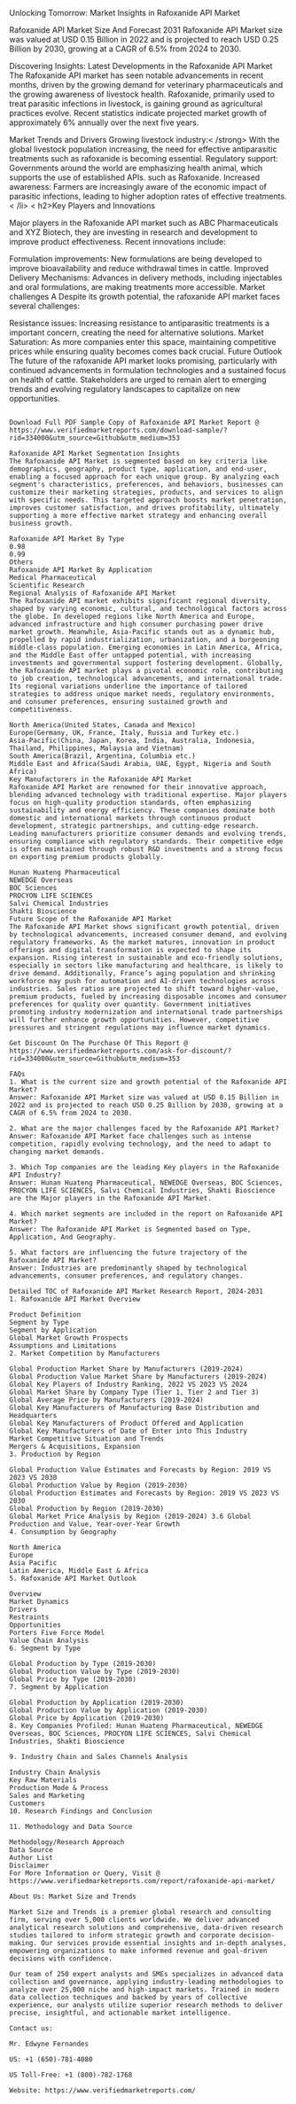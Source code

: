 Unlocking Tomorrow: Market Insights in Rafoxanide API Market


Rafoxanide API Market Size And Forecast 2031
Rafoxanide API Market size was valued at USD 0.15 Billion in 2022 and is projected to reach USD 0.25 Billion by 2030, growing at a CAGR of 6.5% from 2024 to 2030.

Discovering Insights: Latest Developments in the Rafoxanide API Market
The Rafoxanide API market has seen notable advancements in recent months, driven by the growing demand for veterinary pharmaceuticals and the growing awareness of livestock health. Rafoxanide, primarily used to treat parasitic infections in livestock, is gaining ground as agricultural practices evolve. Recent statistics indicate projected market growth of approximately 6% annually over the next five years.

Market Trends and Drivers
Growing livestock industry:< /strong> With the global livestock population increasing, the need for effective antiparasitic treatments such as rafoxanide is becoming essential.
Regulatory support: Governments around the world are emphasizing health animal, which supports the use of established APIs. such as Rafoxanide.
Increased awareness: Farmers are increasingly aware of the economic impact of parasitic infections, leading to higher adoption rates of effective treatments.< /li>
< h2>Key Players and Innovations

Major players in the Rafoxanide API market such as ABC Pharmaceuticals and XYZ Biotech, they are investing in research and development to improve product effectiveness. Recent innovations include:

Formulation improvements: New formulations are being developed to improve bioavailability and reduce withdrawal times in cattle.
Improved Delivery Mechanisms: Advances in delivery methods, including injectables and oral formulations, are making treatments more accessible.
Market challenges
A Despite its growth potential, the rafoxanide API market faces several challenges:

Resistance issues: Increasing resistance to antiparasitic treatments is a important concern, creating the need for alternative solutions.
Market Saturation: As more companies enter this space, maintaining competitive prices while ensuring quality becomes comes back crucial.
Future Outlook
The future of the rafoxanide API market looks promising, particularly with continued advancements in formulation technologies and a sustained focus on health of cattle. Stakeholders are urged to remain alert to emerging trends and evolving regulatory landscapes to capitalize on new opportunities.

```

Download Full PDF Sample Copy of Rafoxanide API Market Report @ https://www.verifiedmarketreports.com/download-sample/?rid=334000&utm_source=Github&utm_medium=353

Rafoxanide API Market Segmentation Insights
The Rafoxanide API Market is segmented based on key criteria like demographics, geography, product type, application, and end-user, enabling a focused approach for each unique group. By analyzing each segment's characteristics, preferences, and behaviors, businesses can customize their marketing strategies, products, and services to align with specific needs. This targeted approach boosts market penetration, improves customer satisfaction, and drives profitability, ultimately supporting a more effective market strategy and enhancing overall business growth.

Rafoxanide API Market By Type
0.98
0.99
Others
Rafoxanide API Market By Application
Medical Pharmaceutical
Scientific Research
Regional Analysis of Rafoxanide API Market
The Rafoxanide API market exhibits significant regional diversity, shaped by varying economic, cultural, and technological factors across the globe. In developed regions like North America and Europe, advanced infrastructure and high consumer purchasing power drive market growth. Meanwhile, Asia-Pacific stands out as a dynamic hub, propelled by rapid industrialization, urbanization, and a burgeoning middle-class population. Emerging economies in Latin America, Africa, and the Middle East offer untapped potential, with increasing investments and governmental support fostering development. Globally, the Rafoxanide API market plays a pivotal economic role, contributing to job creation, technological advancements, and international trade. Its regional variations underline the importance of tailored strategies to address unique market needs, regulatory environments, and consumer preferences, ensuring sustained growth and competitiveness.

North America(United States, Canada and Mexico)
Europe(Germany, UK, France, Italy, Russia and Turkey etc.)
Asia-Pacific(China, Japan, Korea, India, Australia, Indonesia, Thailand, Philippines, Malaysia and Vietnam)
South America(Brazil, Argentina, Columbia etc.)
Middle East and Africa(Saudi Arabia, UAE, Egypt, Nigeria and South Africa)
Key Manufacturers in the Rafoxanide API Market
Rafoxanide API Market are renowned for their innovative approach, blending advanced technology with traditional expertise. Major players focus on high-quality production standards, often emphasizing sustainability and energy efficiency. These companies dominate both domestic and international markets through continuous product development, strategic partnerships, and cutting-edge research. Leading manufacturers prioritize consumer demands and evolving trends, ensuring compliance with regulatory standards. Their competitive edge is often maintained through robust R&D investments and a strong focus on exporting premium products globally.

Hunan Huateng Pharmaceutical
NEWEDGE Overseas
BOC Sciences
PROCYON LIFE SCIENCES
Salvi Chemical Industries
Shakti Bioscience
Future Scope of the Rafoxanide API Market
The Rafoxanide API Market shows significant growth potential, driven by technological advancements, increased consumer demand, and evolving regulatory frameworks. As the market matures, innovation in product offerings and digital transformation is expected to shape its expansion. Rising interest in sustainable and eco-friendly solutions, especially in sectors like manufacturing and healthcare, is likely to drive demand. Additionally, France’s aging population and shrinking workforce may push for automation and AI-driven technologies across industries. Sales ratios are projected to shift toward higher-value, premium products, fueled by increasing disposable incomes and consumer preferences for quality over quantity. Government initiatives promoting industry modernization and international trade partnerships will further enhance growth opportunities. However, competitive pressures and stringent regulations may influence market dynamics.

Get Discount On The Purchase Of This Report @ https://www.verifiedmarketreports.com/ask-for-discount/?rid=334000&utm_source=Github&utm_medium=353

FAQs
1. What is the current size and growth potential of the Rafoxanide API Market?
Answer: Rafoxanide API Market size was valued at USD 0.15 Billion in 2022 and is projected to reach USD 0.25 Billion by 2030, growing at a CAGR of 6.5% from 2024 to 2030.

2. What are the major challenges faced by the Rafoxanide API Market?
Answer: Rafoxanide API Market face challenges such as intense competition, rapidly evolving technology, and the need to adapt to changing market demands.

3. Which Top companies are the leading Key players in the Rafoxanide API Industry?
Answer: Hunan Huateng Pharmaceutical, NEWEDGE Overseas, BOC Sciences, PROCYON LIFE SCIENCES, Salvi Chemical Industries, Shakti Bioscience are the Major players in the Rafoxanide API Market.

4. Which market segments are included in the report on Rafoxanide API Market?
Answer: The Rafoxanide API Market is Segmented based on Type, Application, And Geography.

5. What factors are influencing the future trajectory of the Rafoxanide API Market?
Answer: Industries are predominantly shaped by technological advancements, consumer preferences, and regulatory changes.

Detailed TOC of Rafoxanide API Market Research Report, 2024-2031
1. Rafoxanide API Market Overview

Product Definition
Segment by Type
Segment by Application
Global Market Growth Prospects
Assumptions and Limitations
2. Market Competition by Manufacturers

Global Production Market Share by Manufacturers (2019-2024)
Global Production Value Market Share by Manufacturers (2019-2024)
Global Key Players of Industry Ranking, 2022 VS 2023 VS 2024
Global Market Share by Company Type (Tier 1, Tier 2 and Tier 3)
Global Average Price by Manufacturers (2019-2024)
Global Key Manufacturers of Manufacturing Base Distribution and Headquarters
Global Key Manufacturers of Product Offered and Application
Global Key Manufacturers of Date of Enter into This Industry
Market Competitive Situation and Trends
Mergers & Acquisitions, Expansion
3. Production by Region

Global Production Value Estimates and Forecasts by Region: 2019 VS 2023 VS 2030
Global Production Value by Region (2019-2030)
Global Production Estimates and Forecasts by Region: 2019 VS 2023 VS 2030
Global Production by Region (2019-2030)
Global Market Price Analysis by Region (2019-2024) 3.6 Global Production and Value, Year-over-Year Growth
4. Consumption by Geography

North America
Europe
Asia Pacific
Latin America, Middle East & Africa
5. Rafoxanide API Market Outlook

Overview
Market Dynamics
Drivers
Restraints
Opportunities
Porters Five Force Model
Value Chain Analysis 
6. Segment by Type

Global Production by Type (2019-2030)
Global Production Value by Type (2019-2030)
Global Price by Type (2019-2030)
7. Segment by Application

Global Production by Application (2019-2030)
Global Production Value by Application (2019-2030)
Global Price by Application (2019-2030)
8. Key Companies Profiled: Hunan Huateng Pharmaceutical, NEWEDGE Overseas, BOC Sciences, PROCYON LIFE SCIENCES, Salvi Chemical Industries, Shakti Bioscience

9. Industry Chain and Sales Channels Analysis

Industry Chain Analysis
Key Raw Materials
Production Mode & Process
Sales and Marketing
Customers
10. Research Findings and Conclusion

11. Methodology and Data Source

Methodology/Research Approach
Data Source
Author List
Disclaimer
For More Information or Query, Visit @ https://www.verifiedmarketreports.com/report/rafoxanide-api-market/

About Us: Market Size and Trends

Market Size and Trends is a premier global research and consulting firm, serving over 5,000 clients worldwide. We deliver advanced analytical research solutions and comprehensive, data-driven research studies tailored to inform strategic growth and corporate decision-making. Our services provide essential insights and in-depth analyses, empowering organizations to make informed revenue and goal-driven decisions with confidence.

Our team of 250 expert analysts and SMEs specializes in advanced data collection and governance, applying industry-leading methodologies to analyze over 25,000 niche and high-impact markets. Trained in modern data collection techniques and backed by years of collective experience, our analysts utilize superior research methods to deliver precise, insightful, and actionable market intelligence.

Contact us:

Mr. Edwyne Fernandes

US: +1 (650)-781-4080

US Toll-Free: +1 (800)-782-1768

Website: https://www.verifiedmarketreports.com/
